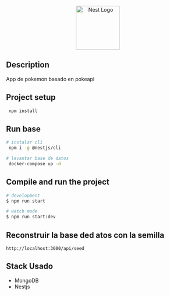 <p align="center">
  <a href="http://nestjs.com/" target="blank"><img src="https://png.pngtree.com/png-clipart/20240604/original/pngtree-the-face-of-a-jason-mask-vector-picture-image_15484147.png" width="120" alt="Nest Logo" /></a>
</p>

## Description

App de pokemon basado en pokeapi

## Project setup

```bash
 npm install
```

## Run base

```bash
# instalar cli
 npm i -g @nestjs/cli

# levantar base de datos
 docker-compose up -d

```
## Compile and run the project

```bash
# development
$ npm run start

# watch mode
$ npm run start:dev

```
## Reconstruir la base ded atos con la semilla
```
http://localhost:3000/api/seed
```

## Stack Usado
* MongoDB
* Nestjs